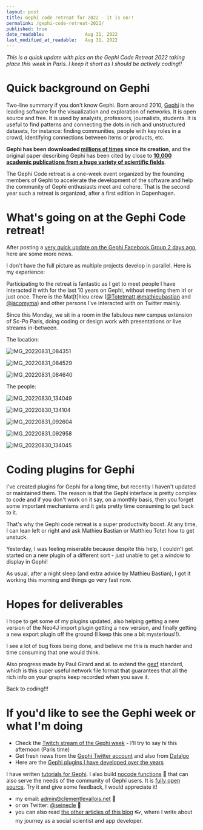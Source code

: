 ```yaml
---
layout: post
title: Gephi code retreat for 2022 - it is on!!
permalink: /gephi-code-retreat-2022/
published: true
date_readable:               Aug 31, 2022
last_modified_at_readable:   Aug 31, 2022
---
```


*This is a quick update with pics on the Gephi Code Retreat 2022 taking place this week in Paris. I keep it short as I should be actively coding!!*

# Quick background on Gephi

Two-line summary if you don't know Gephi. Born around 2010, [Gephi](https://gephi.org) is the leading software for the visualization and exploration of networks.
It is open source and free.
It is used by analysts, professors, journalists, students.
It is useful to find patterns and connecting the dots in rich and unstructured datasets, for instance: finding communities, people with key roles in a crowd, identifying connections between items or products, etc.

**Gephi has been downloaded [millions of times](https://seinecle.github.io/gephi-tutorials/generated-html/history-en.html#_a_cumulative_downloads) since its creation**, and the original paper describing Gephi has been cited by close to **[10,000 academic publications from a huge variety of scientific fields]([https://scholar.google.fr/scholar?hl=fr&as_sdt=0%2C5&q=gephi&btnG=](https://scholar.google.fr/citations?view_op=view_citation&hl=fr&user=fEDLILQAAAAJ&citation_for_view=fEDLILQAAAAJ:u5HHmVD_uO8C))**.

The Gephi Code retreat is a one-week event organized by the founding members of Gephi to accelerate the development of the software and help the community of Gephi enthusiasts meet and cohere. That is the second year such a retreat is organized, after a first edition in Copenhagen.

# What's going on at the Gephi Code retreat!

After posting a [very quick update on the Gephi Facebook Group 2 days ago](https://www.facebook.com/groups/gephi/posts/10160869191367565/), here are some more news.

I don't have the full picture as multiple projects develop in parallel. Here is my experience:

Participating to the retreat is fantastic as I get to meet people I have interacted it with for the last 10 years on Gephi, without meeting them irl or just once.
There is the Mat[t]hieu crew ([@Totetmatt](https://twitter.com/Totetmatt),[@mathieubastian](https://twitter.com/mathieubastian) and [@jacomyma](https://twitter.com/jacomyma)) and other persons I've interacted with on Twitter mainly.

Since this Monday, we sit in a room in the fabulous new campus extension of Sc-Po Paris, doing coding or design work with presentations or live streams in-between.

The location:

![IMG_20220831_084351](https://user-images.githubusercontent.com/1244100/187644232-9c53a29d-36bd-4b77-9eb9-1c26f7167bb9.jpg)

![IMG_20220831_084529](https://user-images.githubusercontent.com/1244100/187644259-3bd4bf7c-180e-44ed-9d6c-f8e3439791d2.jpg)

![IMG_20220831_084640](https://user-images.githubusercontent.com/1244100/187644199-8761b301-e02b-49b9-91a7-105f4a5b3e3b.jpg)

The people:


![IMG_20220830_134049](https://user-images.githubusercontent.com/1244100/187646635-18ba5b9d-4f18-43c3-816f-d90c451795d2.jpg)

![IMG_20220830_134104](https://user-images.githubusercontent.com/1244100/187646658-86e35bba-f274-4307-ad59-f0a278f35c84.jpg)

![IMG_20220831_092604](https://user-images.githubusercontent.com/1244100/187646675-304ea068-eb12-4638-99dd-4c88b972a675.jpg)

![IMG_20220831_092958](https://user-images.githubusercontent.com/1244100/187646688-17a5e80c-8af6-4fe9-931e-b85aa639f0b8.jpg)

![IMG_20220830_134045](https://user-images.githubusercontent.com/1244100/187646711-46419419-d9df-4090-a176-8e0f5eecbf7d.jpg)

# Coding plugins for Gephi

I've created plugins for Gephi for a long time, but recently I haven't updated or maintained them.
The reason is that the Gephi interface is pretty complex to code and if you don't work on it say, on a monthly basis, then you forget some important mechanisms and it gets pretty time consuming to get back to it.

That's why the Gephi code retreat is a super productivity boost. At any time, I can lean left or right and ask Mathieu Bastian or Matthieu Totet how to get unstuck.

Yesterday, I was feeling miserable because despite this help, I couldn't get started on a new plugin of a different sort - just unable to get a window to display in Gephi!

As usual, after a night sleep (and extra advice by Mathieu Bastian), I got it working this morning and things go very fast now.

# Hopes for deliverables

I hope to get some of my plugins updated, also helping getting a new version of the Neo4J import plugin getting a new version, and finally getting a new export plugin off the ground (I keep this one a bit mysterious!!).

I see a lot of bug fixes being done, and believe me this is much harder and time consuming that one would think.

Also progress made by Paul Girard and al. to extend the [gexf](http://gexf.net/) standard, which is this super useful network file format that guarantees that all the rich info on your graphs keep recorded when you save it.

Back to coding!!!


# If you'd like to see the Gephi week or what I'm doing

- Check the [Twitch stream of the Gephi week](https://www.twitch.tv/datalgo) - I'll try to say hi this afternoon (Paris time)
- Get fresh news from the [Gephi Twitter account](https://twitter.com/Gephi) and also from [Datalgo](https://twitter.com/nicolasbchb)
- Here are the [Gephi plugins I have developed over the years](https://gephi.org/plugins/#/browse/search/levallois)

I have written [tutorials for Gephi](https://seinecle.github.io/gephi-tutorials/).
I also build [nocode functions](https://nocodefunctions.com) 🔎 that can also serve the needs of the community of Gephi users. It is [fully open source](https://github.com/seinecle/nocodefunctions).
Try it and give some feedback, I would appreciate it!

* my email: [admin@clementlevallois.net](mailto:admin@clementlevallois.net) 📧
* or on Twitter: [@seinecle](https://twitter.com/seinecle) 📱
* you can also read [the other articles of this blog](https://nocodefunctions.com/blog) 👓, where I write about my journey as a social scientist and app developer.
